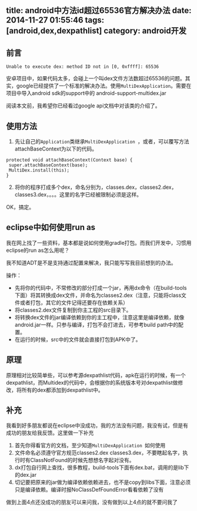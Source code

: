 title: android中方法id超过65536官方解决办法
date: 2014-11-27 01:55:46
tags: [android,dex,dexpathlist]
category: android开发
---
## 前言
	Unable to execute dex: method ID not in [0, 0xffff]: 65536
安卓项目中，如果代码太多，会碰上一个叫dex文件方法数超过65536的问题。其实，google已经提供了一个标准的解决办法。使用`MultiDexApplication`。需要在项目中导入android sdk的support中的 android-support-multidex.jar

阅读本文前，我希望你已经看过google api文档中对该类的介绍了。

## 使用方法

1. 先让自己的`Application`类继承`MultiDexApplication `，或者，可以覆写方法attachBaseContext为以下的代码。
```
protected void attachBaseContext(Context base) {
 super.attachBaseContext(base);
 MultiDex.install(this);
}
```

2. 将你的程序打成多个dex，命名分别为，classes.dex，classes2.dex，classes3.dex，。。。这里的名字已经被限制必须是这样。

OK，搞定。

## eclipse中如何使用run as
我在网上找了一些资料，基本都是说如何使用gradle打包。而我们开发中，习惯用eclipse的run as怎么用呢？

我不知道ADT是不是支持通过配置来解决，我只能写写我目前想到的办法。

操作：

- 先将你的代码中，不常修改的部分打成一个jar，再用dx命令（在build-tools下面）将其转换成dex文件，并命名为classes2.dex（注意，只能将class文件或者打包，其它的文件记得还要存在依赖关系）
- 将classes2.dex文件复制到你主工程的src目录下。
- 将转换dex文件的jar编译依赖到你的主工程中，注意这里是编译依赖，就像android.jar一样。只参与编译，打包不会打进去，可参考build path中的配置。
- 在运行的时候，src中的文件就会直接打包到APK中了。



## 原理
原理相对比较简单些，可以参考源dexpathlist代码，apk在运行的时候，有一个dexpathlist，而Multidex的代码中，会根据你的系统版本号对dexpathlist做修改，将所有的dex都添加到dexpathlist中。

## 补充
我看到好多朋友都说在eclipse中没成功，我的方法没有问题，我没有试，但是有成功的朋友给我反馈。这里做一下补充

1. 首先你得看官方的文档，至少知道`MultiDexApplication `如何使用
2. 文件命名必须遵守官方规范classes2.dex classes3.dex，不要瞎起名字，执行时有ClassNotFound的时候先想想名字起对没有。
3. dx打包自行网上查找，很多教程，build-tools下面有dex.bat，调用的是lib下的dex.jar
4. 切记要把原来的jar做为编译依赖依赖进去，也不是copy到libs下面，注意必须只是编译依赖。编译时报NoClassDefFoundError看看依赖了没有

做到上面4点还没成功的朋友可以来问我，没有做到以上4点的就不要问我了